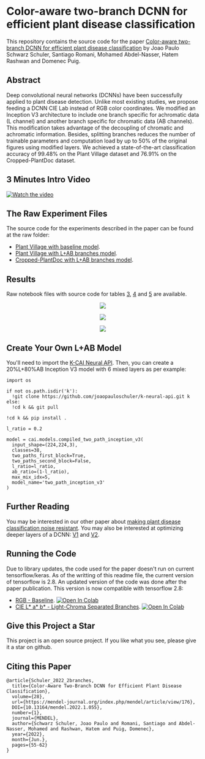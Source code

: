 # Color-aware two-branch DCNN for efficient plant disease classification
This repository contains the source code for the paper [Color-aware two-branch DCNN for efficient plant disease classification](https://www.researchgate.net/publication/361511874_Color-Aware_Two-Branch_DCNN_for_Efficient_Plant_Disease_Classification) by Joao Paulo Schwarz Schuler, Santiago Romani, Mohamed Abdel-Nasser, Hatem Rashwan and Domenec Puig.

## Abstract
Deep convolutional neural networks (DCNNs) have been successfully applied to plant disease detection. Unlike most existing studies, we propose feeding a DCNN CIE Lab instead of RGB color coordinates. We modified an Inception V3 architecture to include one branch specific for achromatic data (L channel) and another branch specific for chromatic data (AB channels). This modification takes advantage of the decoupling of chromatic and achromatic information. Besides, splitting branches reduces the number of trainable parameters and computation load by up to 50\% of the original figures using modified layers. We achieved a state-of-the-art classification accuracy of 99.48\% on the Plant Village dataset and 76.91\% on the Cropped-PlantDoc dataset.

## 3 Minutes Intro Video
[![Watch the video](https://img.youtube.com/vi/u4vZZmBMFLw/0.jpg)](https://youtu.be/u4vZZmBMFLw)

## The Raw Experiment Files
The source code for the experiments described in the paper can be found at the raw folder:
* [Plant Village with baseline model](https://github.com/joaopauloschuler/two-branch-plant-disease/tree/main/raw/baseline-plant-village).
* [Plant Village with L+AB branches model](https://github.com/joaopauloschuler/two-branch-plant-disease/tree/main/raw/two-paths-plant-village).
* [Cropped-PlantDoc with L+AB branches model](https://github.com/joaopauloschuler/two-branch-plant-disease/tree/main/raw/two-paths-cropped-plant-doc).

## Results
Raw notebook files with source code for tables [3](https://github.com/joaopauloschuler/two-branch-plant-disease/blob/main/raw/two-paths-plant-village/two_path_inception.ipynb), [4](https://github.com/joaopauloschuler/two-branch-plant-disease/blob/main/raw/two-paths-cropped-plant-doc/Cropped-PlantDoc-Mixed-Layer-Search-Table-4.ipynb) and [5](https://github.com/joaopauloschuler/two-branch-plant-disease/blob/main/raw/two-paths-cropped-plant-doc/Cropped-PlantDoc-LAB-Filter-Search-Table-5.ipynb) are available.
<p align="center"><img align="center" src="raw/table3.png"></img></p>
<p align="center"><img align="center" src="raw/table4.png"></img></p>
<p align="center"><img align="center" src="raw/table5.png"></img></p>

## Create Your Own L+AB Model
You'll need to import the [K-CAI Neural API](https://github.com/joaopauloschuler/k-neural-api). Then, you can create a 20%L+80%AB Inception V3 model with 6 mixed layers as per example:
```
import os

if not os.path.isdir('k'):
  !git clone https://github.com/joaopauloschuler/k-neural-api.git k
else:
  !cd k && git pull

!cd k && pip install .

l_ratio = 0.2

model = cai.models.compiled_two_path_inception_v3(
  input_shape=(224,224,3),
  classes=38, 
  two_paths_first_block=True,
  two_paths_second_block=False,
  l_ratio=l_ratio,
  ab_ratio=(1-l_ratio),
  max_mix_idx=5, 
  model_name='two_path_inception_v3'
)
```

## Further Reading
You may be interested in our other paper about [making plant disease classification noise resistant](https://github.com/joaopauloschuler/two-path-noise-lab-plant-disease). You may also be interested at optimizing deeper layers of a DCNN: [V1](https://github.com/joaopauloschuler/kEffNetV1) and [V2](https://github.com/joaopauloschuler/kEffNetV2).

## Running the Code
Due to library updates, the code used for the paper doesn't run on current tensorflow/keras. As of the writting of this readme file, the current version of tensorflow is 2.8. An updated version of the code was done after the paper publication. This version is now compatible with tensorflow 2.8:
* [RGB - Baseline](https://github.com/joaopauloschuler/two-branch-plant-disease/blob/main/2.8/code_example_baseline_v2_8.ipynb). [![Open In Colab](https://colab.research.google.com/assets/colab-badge.svg)](https://colab.research.google.com/github/joaopauloschuler/two-branch-plant-disease/blob/main/2.8/code_example_baseline_v2_8.ipynb)
* [CIE L* a* b* - Light-Chroma Separated Branches](https://github.com/joaopauloschuler/two-branch-plant-disease/blob/main/2.8/code_example_two_paths_v2_8.ipynb). [![Open In Colab](https://colab.research.google.com/assets/colab-badge.svg)](https://colab.research.google.com/github/joaopauloschuler/two-branch-plant-disease/blob/main/2.8/code_example_two_paths_v2_8.ipynb)

## Give this Project a Star
This project is an open source project. If you like what you see, please give it a star on github.

## Citing this Paper
```
@article{Schuler_2022_2branches,
  title={Color-Aware Two-Branch DCNN for Efficient Plant Disease Classification}, 
  volume={28}, 
  url={https://mendel-journal.org/index.php/mendel/article/view/176},
  DOI={10.13164/mendel.2022.1.055},
  number={1},
  journal={MENDEL},
  author={Schwarz Schuler, Joao Paulo and Romani, Santiago and Abdel-Nasser, Mohamed and Rashwan, Hatem and Puig, Domenec},
  year={2022},
  month={Jun.},
  pages={55-62}
}
```
